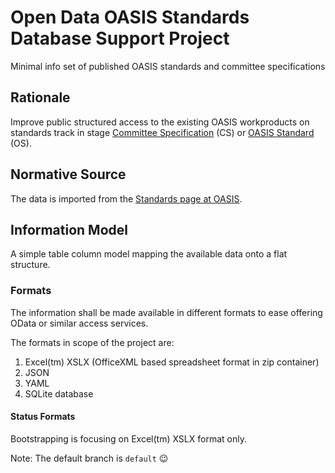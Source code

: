 # Open Data OASIS Standards Database Support Project
Minimal info set of published OASIS standards and committee specifications

## Rationale
Improve public structured access to the existing OASIS workproducts on standards track in stage [Committee Specification](https://www.oasis-open.org/policies-guidelines/oasis-defined-terms-2018-05-22#dCommitteeSpec) (CS) or 
[OASIS Standard](https://www.oasis-open.org/policies-guidelines/oasis-defined-terms-2018-05-22#dOASISstandard) (OS).

## Normative Source
The data is imported from the [Standards page at OASIS](https://www.oasis-open.org/standards).

## Information Model
A simple table column model mapping the available data onto a flat structure.

### Formats
The information shall be made available in different formats to ease offering OData or similar access services.

The formats in scope of the project are:

 1. Excel(tm) XSLX (OfficeXML based spreadsheet format in zip container)
 2. JSON
 3. YAML
 4. SQLite database
 
 #### Status Formats
 
 Bootstrapping is focusing on Excel(tm) XSLX format only.
 
 Note: The default branch is `default` :wink:
